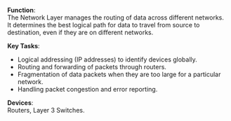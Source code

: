 **Function**:  
The Network Layer manages the routing of data across different networks. It determines the best logical path for data to travel from source to destination, even if they are on different networks.

**Key Tasks**:

- Logical addressing (IP addresses) to identify devices globally.
- Routing and forwarding of packets through routers.
- Fragmentation of data packets when they are too large for a particular network.
- Handling packet congestion and error reporting.

**Devices**:  
Routers, Layer 3 Switches.